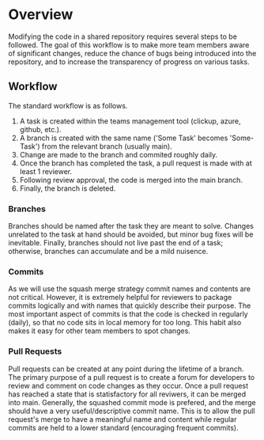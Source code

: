 # Overview

Modifying the code in a shared repository requires several steps to be followed. The goal of this workflow is to make more team members aware of significant changes, reduce the chance of bugs being introduced into the repository, and to increase the transparency of progress on various tasks.

## Workflow

The standard workflow is as follows.

1. A task is created within the teams management tool (clickup, azure, github, etc.).
2. A branch is created with the same name ('Some Task' becomes 'Some-Task') from the relevant branch (usually main).
3. Change are made to the branch and commited roughly daily.
4. Once the branch has completed the task, a pull request is made with at least 1 reviewer.
5. Following review approval, the code is merged into the main branch.
6. Finally, the branch is deleted.

### Branches

Branches should be named after the task they are meant to solve. Changes unrelated to the task at hand should be avoided, but minor bug fixes will be inevitable. Finally, branches should not live past the end of a task; otherwise, branches can accumulate and be a mild nuisence.

### Commits

As we will use the squash merge strategy commit names and contents are not critical. However, it is extremely helpful for reviewers to package commits logically and with names that quickly describe their purpose. The most important aspect of commits is that the code is checked in regularly (daily), so that no code sits in local memory for too long. This habit also makes it easy for other team members to spot changes.

### Pull Requests

Pull requests can be created at any point during the lifetime of a branch. The primary purpose of a pull request is to create a forum for developers to review and comment on code changes as they occur. Once a pull request has reached a state that is statisfactory for all reviwers, it can be merged into main. Generally, the squashed commit mode is prefered, and the merge should have a very useful/descriptive commit name. This is to allow the pull request's merge to have a meaningful name and content while regular commits are held to a lower standard (encouraging frequent commits).
